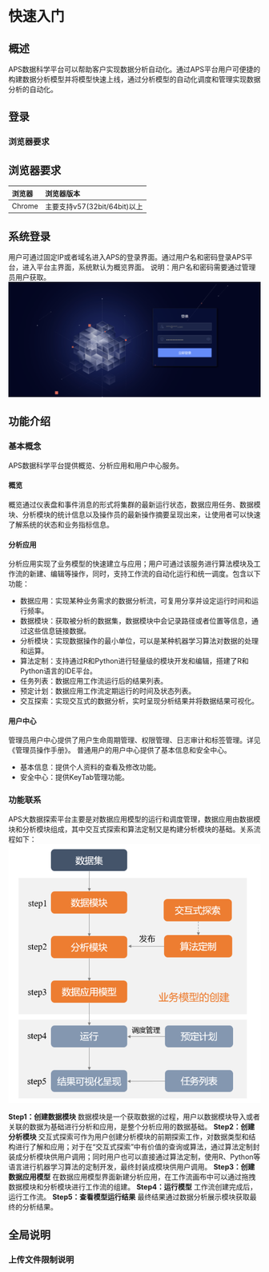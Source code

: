 # 快速入门
## 概述
APS数据科学平台可以帮助客户实现数据分析自动化。通过APS平台用户可便捷的构建数据分析模型并将模型快速上线，通过分析模型的自动化调度和管理实现数据分析的自动化。
## 登录
### 浏览器要求
## 浏览器要求
| 浏览器 | 浏览器版本 |
| :--- | :--- | 
| Chrome | 主要支持v57(32bit/64bit)以上 |
## 系统登录
用户可通过固定IP或者域名进入APS的登录界面。通过用户名和密码登录APS平台，进入平台主界面，系统默认为概览界面。
说明：用户名和密码需要通过管理员用户获取。
![](/user_guide/fig/fig_01.png)
## 功能介绍
### 基本概念
APS数据科学平台提供概览、分析应用和用户中心服务。
#### 概览
概览通过仪表盘和事件消息的形式将集群的最新运行状态，数据应用任务、数据模块、分析模块的统计信息以及操作员的最新操作摘要呈现出来，让使用者可以快速了解系统的状态和业务指标信息。
#### 分析应用
分析应用实现了业务模型的快速建立与应用；用户可通过该服务进行算法模块及工作流的新建、编辑等操作，同时，支持工作流的自动化运行和统一调度。包含以下功能：
* 数据应用：实现某种业务需求的数据分析流，可复用分享并设定运行时间和运行频率。
* 数据模块：获取被分析的数据集，数据模块中会记录路径或者位置等信息，通过这些信息链接数据。
* 分析模块：实现数据操作的最小单位，可以是某种机器学习算法对数据的处理和运算。
* 算法定制：支持通过R和Python进行轻量级的模块开发和编辑，搭建了R和Python语言的IDE平台。
* 任务列表：数据应用工作流运行后的结果列表。
* 预定计划：数据应用工作流定期运行的时间及状态列表。
* 交互探索：实现交互式的数据分析，实时呈现分析结果并将数据结果可视化。
#### 用户中心
管理员用户中心提供了用户生命周期管理、权限管理、日志审计和标签管理。详见《管理员操作手册》。
普通用户的用户中心提供了基本信息和安全中心。
* 基本信息：提供个人资料的查看及修改功能。
* 安全中心：提供KeyTab管理功能。
### 功能联系
APS大数据探索平台主要是对数据应用模型的运行和调度管理，数据应用由数据模块和分析模块组成，其中交互式探索和算法定制又是构建分析模块的基础。关系流程如下：
![](/user_guide/fig/fig_02.png)

**Step1：创建数据模块**
数据模块是一个获取数据的过程，用户以数据模块导入或者关联的数据为基础进行分析和应用，是整个分析应用的数据基础。
**Step2：创建分析模块**
交互式探索可作为用户创建分析模块的前期探索工作，对数据类型和结构进行了解和应用；对于在“交互式探索”中有价值的查询或算法，通过算法定制封装成分析模块供用户调用；同时用户也可以直接通过算法定制，使用R、Python等语言进行机器学习算法的定制开发，最终封装成模块供用户调用。
**Step3：创建数据应用模型**
在数据应用模型界面新建分析应用，在工作流画布中可以通过拖拽数据模块和分析模块进行工作流的组建。
**Step4：运行模型**
工作流创建完成后，运行工作流。
**Step5：查看模型运行结果**
最终结果通过数据分析展示模块获取最终的分析结果。   
## 全局说明
### 上传文件限制说明



